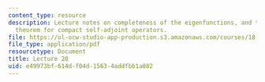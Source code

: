 ```yaml
---
content_type: resource
description: Lecture notes on completeness of the eigenfunctions, and the spectral
  theorem for compact self-adjoint operators.
file: https://ol-ocw-studio-app-production.s3.amazonaws.com/courses/18-102-introduction-to-functional-analysis-spring-2009/e49973bf614df04d15634addfbb1a082_MIT18_102s09_lec20.pdf
file_type: application/pdf
resourcetype: Document
title: Lecture 20
uid: e49973bf-614d-f04d-1563-4addfbb1a082
---
```

